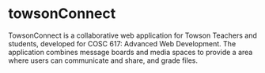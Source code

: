 # towsonConnect
TowsonConnect is a collaborative web application for Towson Teachers and students, developed for COSC 617: Advanced Web Development. The application combines message boards and media spaces to provide a area where users can communicate and share, and grade files.
